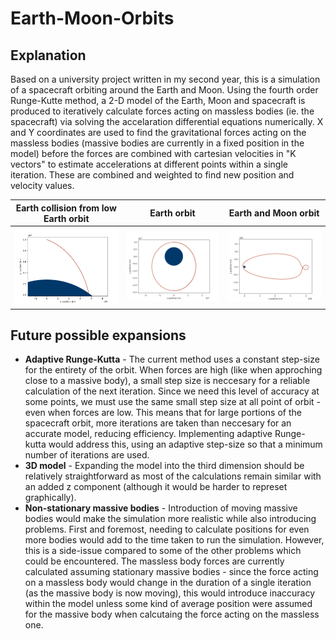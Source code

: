# Earth-Moon-Orbits
## Explanation
Based on a university project written in my second year, this is a simulation of a spacecraft orbiting around the Earth and Moon. Using the fourth order Runge-Kutte method, a 2-D model of the Earth, Moon and spacecraft is produced to iteratively calculate forces acting on massless bodies (ie. the spacecraft) via solving the accelaration differential equations numerically. X and Y coordinates are used to find the gravitational forces acting on the massless bodies (massive bodies are currently in a fixed position in the model) before the forces are combined with cartesian velocities in "K vectors" to estimate accelerations at different points within a single iteration. These are combined and weighted to find new position and velocity values.

Earth collision from low Earth orbit             |  Earth orbit             |  Earth and Moon orbit
:-------------------------:|:-------------------------:|:-------------------------:
<img src="/readme_pics/Low earth orbit crash.png" />  |  <img src="/readme_pics/Elliptical earth orbit.png" />  |  <img src="/readme_pics/Figure of eight moon orbit.png" />

## Future possible expansions
- **Adaptive Runge-Kutta** - The current method uses a constant step-size for the entirety of the orbit. When forces are high (like when approching close to a massive body), a small step size is neccesary for a reliable calculation of the next iteration. Since we need this level of accuracy at some points, we must use the same small step size at all point of orbit - even when forces are low. This means that for large portions of the spacecraft orbit, more iterations are taken than neccesary for an accurate model, reducing efficiency. Implementing adaptive Runge-kutta would address this, using an adaptive step-size so that a minimum number of iterations are used.
- **3D model** - Expanding the model into the third dimension should be relatively straightforward as most of the calculations remain similar with an added z component (although it would be harder to represet graphically).
- **Non-stationary massive bodies** - Introduction of moving massive bodies would make the simulation more realistic while also introducing problems. First and foremost, needing to calculate positions for even more bodies would add to the time taken to run the simulation. However, this is a side-issue compared to some of the other problems which could be encountered. The massless body forces are currently calculated assuming stationary massive bodies - since the force acting on a massless body would change in the duration of a single iteration (as the massive body is now moving), this would introduce inaccuracy within the model unless some kind of average position were assumed for the massive body when calcutaing the force acting on the massless one. 
